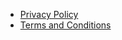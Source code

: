 *   [Privacy Policy](https://zeusmist.github.io/OMC-Links/privacy.html)
*   [Terms and Conditions](https://zeusmist.github.io/OMC-Links/terms_and_conditions.html)
